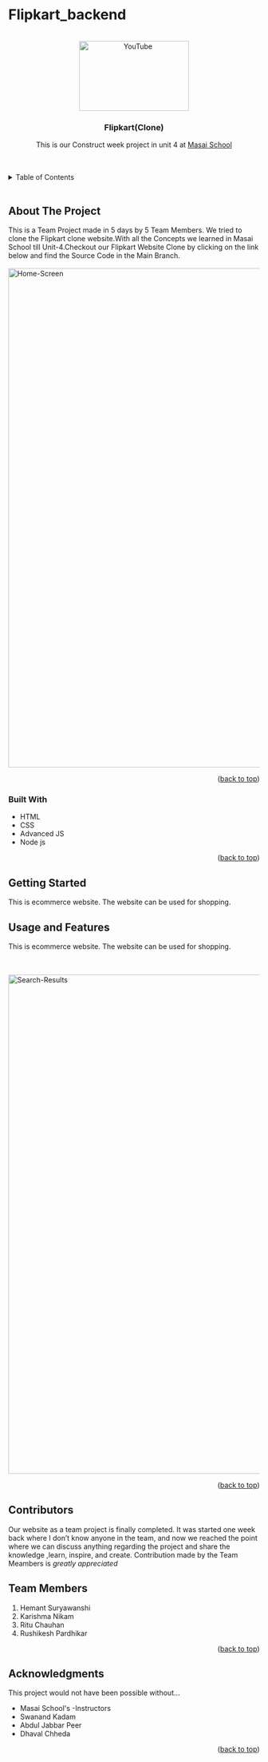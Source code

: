 # Flipkart_backend



<!-- PROJECT LOGO -->
<br />
<div align="center">
  <a href="https://github.com/Karishma282/YouTube">
<!--     <img src="https://github.com/anubis-x-ranger/projectScreenshots/blob/main/netfliximg.jpg" alt="Logo" width="120" height="60"> -->
    <img src="https://assets.entrepreneur.com/content/3x2/2000/20180511063849-flipkart-logo-detail-icon.jpeg"alt="YouTube" width="220" height="140">
   
  </a>

<h3 align="center">Flipkart(Clone)</h3>

  <p align="center">
    This is our Construct week project in unit 4 at <a href="https://www.masaischool.com/"> Masai School </a> 
    <br />
  
</div>
<br/>
<br/>

<!-- TABLE OF CONTENTS -->
<details>
  <summary>Table of Contents</summary>
  <ol>
    <li>
      <a href="#about-the-project">About The Project</a>
      <ul>
        <li><a href="#built-with">Built With</a></li>
      </ul>
    </li>
    <li>
      <a href="#getting-started">Getting Started</a>
      <ul>
        <li><a href="#Prerequisites-and-installation">Pre-requisites & Installation</a></li>
      </ul>
    </li>
    <li><a href="#usage-and-features">Usage & Features </a></li>
    <li><a href="#contributors">Contributors</a></li>
    <li><a href="#team-members">Team Members</a></li>
    <li><a href="#acknowledgments">Acknowledgments</a></li>
  </ol>
</details>

<br/>

<!-- ABOUT THE PROJECT -->

## About The Project


This is a Team Project made in 5 days by 5 Team Members.
We tried to clone the Flipkart clone website.With all the Concepts we learned in Masai School till Unit-4.Checkout our Flipkart Website Clone by clicking on the link below and find the Source Code in the Main Branch.
<br/>
<br/>
<a href="https://flipkart01-clone.netlify.app/">
<img src="https://github.com/Karishma282/Flipkart_backend/blob/main/Screenshot%20(396)-flipkart.png" alt="Home-Screen" width="1000" >

</a>

<p align="right">(<a href="#top">back to top</a>)</p>

### Built With

- HTML
- CSS
- Advanced JS
- Node js


<p align="right">(<a href="#top">back to top</a>)</p>

<!-- GETTING STARTED -->

## Getting Started

 This is ecommerce website. The website can be used for shopping. 




<!-- USAGE EXAMPLES -->

## Usage and Features

 This is ecommerce website. The website can be used for shopping. 

 
<br/>
<br/>
<img src="https://github.com/Karishma282/Flipkart_backend/blob/main/Screenshot%20(397)-flipk.png" alt="Search-Results" width="1000">
<p align="right">(<a href="#top">back to top</a>)</p>



<!-- CONTRIBUTING -->

## Contributors

Our website as a team project is finally completed. It was started one week back where I don’t know anyone in the team, and now we reached the point where we can discuss anything regarding the project and share the knowledge ,learn, inspire, and create. Contribution made by the Team Meambers is *greatly appreciated*

## Team Members

1. Hemant Suryawanshi
2. Karishma Nikam
3. Ritu Chauhan
4. Rushikesh Pardhikar


<p align="right">(<a href="#top">back to top</a>)</p>




<!-- ACKNOWLEDGMENTS -->

## Acknowledgments

This project would not have been possible without…

- Masai School's -Instructors
- Swanand Kadam
- Abdul Jabbar Peer
- Dhaval Chheda

<p align="right">(<a href="#top">back to top</a>)</p>
